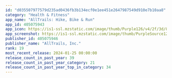 ```yaml
---
id: "d035507977579d235ad0436fb3b134ecf0e1ee451e2647987549d910e7b10aa8"
category: "Health & Fitness"
app_name: "AllTrails: Hike, Bike & Run"
app_id: 405075943
app_icon: https://is1-ssl.mzstatic.com/image/thumb/Purple126/v4/2f/3d/86/2f3d862e-4571-4a81-ad60-48768632de8d/AppIcon_Solid-0-0-1x_U007ephone-0-0-85-220.png/1024x1024bb.png
app_screenshot: https://is1-ssl.mzstatic.com/image/thumb/PurpleSource126/v4/c8/95/60/c89560ec-3517-905d-d072-e9f37377a051/7249bb22-f400-4cc9-88e1-f3a995d139e7_Screen_1@1x.jpg/1242x2688bb.png
publisher_id: 405075946
publisher_name: "AllTrails, Inc."
rank: 19
most_recent_release: 2024-01-25 00:00:00
release_count_in_past_year: 39
release_count_in_past_year_category: 21
release_count_in_past_year_top_in_category: 34
---
```

